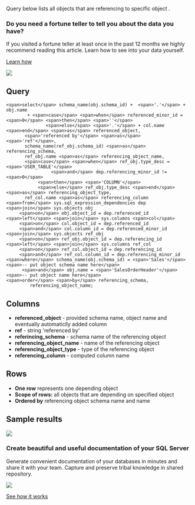 Query below lists all objects that are referencing to specific object .

### Do you need a fortune teller to tell you about the data you have?

If you visited a fortune teller at least once in the past 12 months we highly recommend reading this article. Learn how to see into your data yourself.

[Learn how](https://dataedo.com/blog/confused-when-trying-to-work-with-databases?cta=kb-query-fairy)

[![](https://dataedo.com/asset/img/markdown/docs/test-article/d36a7df6380a23152f19389890296cdc.png)](https://dataedo.com/blog/confused-when-trying-to-work-with-databases?cta=kb-query-fairy)

## Query

```
<span>select</span> schema_name(obj.schema_id) +  <span>'.'</span> + obj.name
        + <span>case</span> <span>when</span> referenced_minor_id = <span>0</span> <span>then</span> <span>''</span>
               <span>else</span> <span>'.'</span> + col.name <span>end</span> <span>as</span> referenced_object,
       <span>'referenced by'</span> <span>as</span> <span>'ref'</span>,
       schema_name(ref_obj.schema_id) <span>as</span> referencing_schema,
       ref_obj.name <span>as</span> referencing_object_name,
       <span>case</span> <span>when</span> ref_obj.type_desc = <span>'USER_TABLE'</span> 
                 <span>and</span> dep.referencing_minor_id != <span>0</span>
            <span>then</span> <span>'COLUMN'</span>
            <span>else</span> ref_obj.type_desc <span>end</span> <span>as</span> referencing_object_type,
       ref_col.name <span>as</span> referencing_column
<span>from</span> sys.sql_expression_dependencies dep
<span>join</span> sys.objects obj
     <span>on</span> obj.object_id = dep.referenced_id
<span>left</span> <span>join</span> sys.columns <span>col</span>
     <span>on</span> col.object_id = dep.referenced_id
     <span>and</span> col.column_id = dep.referenced_minor_id
<span>join</span> sys.objects ref_obj
     <span>on</span> ref_obj.object_id = dep.referencing_id
<span>left</span> <span>join</span> sys.columns ref_col
     <span>on</span> ref_col.object_id = dep.referencing_id
     <span>and</span> ref_col.column_id = dep.referencing_minor_id
<span>where</span> schema_name(obj.schema_id) = <span>'Sales'</span>  <span>-- put object schema name here</span>
      <span>and</span> obj.name = <span>'SalesOrderHeader'</span>     <span>-- put object name here</span>
<span>order</span> <span>by</span> referencing_schema,
         referencing_object_name;
```

## Columns

-   **referenced\_object** - provided schema name, object name and eventually automaticlly added column
-   **ref** - string 'referenced by'
-   **referincing\_schema** - schema name of the referencing object
-   **referencing\_object\_name** - name of the referencing object
-   **referencing\_object\_type** - type of the referencing object
-   **referencing\_column** - computed column name

## Rows

-   **One row** represents one depending object
-   **Scope of rows:** all objects that are depending on specified object
-   **Ordered by** referencing object schema name and name

## Sample results

![](https://dataedo.com/asset/img/kb/query/sql-server/depending_object.png)

### Create beautiful and useful documentation of your SQL Server

Generate convenient documentation of your databases in minutes and share it with your team. Capture and preserve tribal knowledge in shared repository.

[![](https://dataedo.com/asset/img/markdown/docs/test-article/30c11fa4b210f11740f56e85ca8bf9c6.gif)](https://demo.dataedo.com/)

[See how it works](https://demo.dataedo.com/)